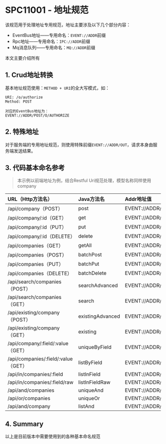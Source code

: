 # SPC11001 - 地址规范

该规范用于处理地址专用规范，地址主要涉及以下几个部分内容：

* EventBus地址——专用命名：`EVENT://ADDR`前缀
* Rpc地址——专用命名：`IPC://ADDR`前缀
* Mq消息队列——专用命名：`MQ://ADDR`前缀

本文主要介绍所有

## 1. Crud地址转换

基本地址规范使用：`METHOD + URI`的全大写模式，如：

```
URI: /o/authorize
Method: POST

对应的EventBus地址为：
EVENT://ADDR/POST/O/AUTHORIZE
```

## 2. 特殊地址

对于服务端的专用地址规范，则使用特殊前缀`EVENT://ADDR/OUT`，请求本身由服务端发送结果。

## 3. 代码基本命名参考

> 本示例以前端地址为例，结合Restful Uri规范处理，模型名称同样使用company

| URL（Http方法名） | Java方法名 | Addr地址值 |
| :--- | :--- | :--- |
| /api/company（POST） | post | EVENT://ADDR/POST/COMPANY |
| /api/company/:id（GET） | get | EVENT://ADDR/GET/COMPANY |
| /api/company/:id（PUT） | put | EVENT://ADDR/PUT/COMPANY |
| /api/company/:id（DELETE） | delete | EVENT://ADDR/DELETE/COMPANY |
| /api/companies（GET） | getAll | EVENT://ADDR/GET/COMPANIES |
| /api/companies（POST） | batchPost | EVENT://ADDR/POST/COMPANIES |
| /api/companies（PUT） | batchPut | EVENT://ADDR/PUT/COMPANIES |
| /api/companies（DELETE） | batchDelete | EVENT://ADDR/DELETE/COMPANIES |
| /api/search/companies（POST） | searchAdvanced | EVENT://ADDR/SEARCH/COMPANIES |
| /api/search/companies（GET） | search | EVENT://ADDR/SEARCH/COMPANIES/GET |
| /api/existing/company（POST） | existingAdvanced | EVENT://ADDR/EXISTING/COMPANY |
| /api/existing/company（GET） | existing | EVENT://ADDR/EXISTING/COMPANY/GET |
| /api/company/:field/:value（GET） | uniqueByField | EVENT://ADDR/GET/COMPANY/BY/{FIELD} |
| /api/companies/:field/:value（GET） | listByField | EVENT://ADDR/GET/COMPANIES/BY/{FIELD} |
| /api/in/companies/:field | listInField | EVENT://ADDR/POST/COMPANIES/IN/{FIELD} |
| /api/in/companies/:field/raw | listInFieldRaw | EVENT://ADDR/POST/COMPANIES/IN/{FIELD}/RAW |
| /api/and/companies | uniqueAnd | EVENT://ADDR/POST/COMPANIES/AND |
| /api/or/companies | uniqueOr | EVENT://ADDR/POST/COMPANIES/OR |
| /api/and/company | listAnd | EVENT://ADDR/POST/COMPANY/AND |

## 4. Summary

以上是目前版本中需要使用到的各种基本命名规范



